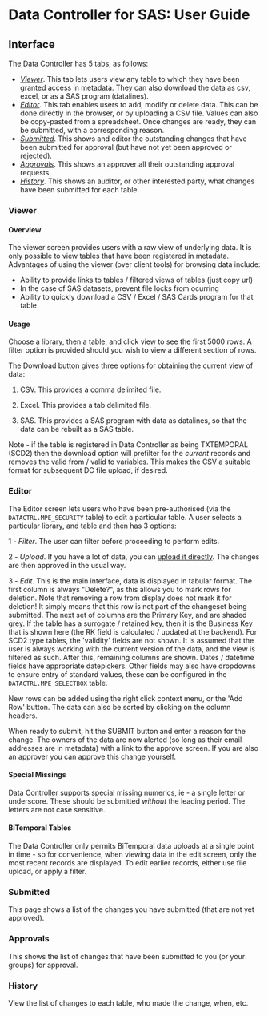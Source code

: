 # Data Controller for SAS: User Guide

## Interface

The Data Controller has 5 tabs, as follows:

* *[Viewer](#viewer)*.  This tab lets users view any table to which they have been granted access in metadata.  They can also download the data as csv, excel, or as a SAS program (datalines).
* *[Editor](#editor)*.  This tab enables users to add, modify or delete data. This can be done directly in the browser, or by uploading a CSV file. Values can also be copy-pasted from a spreadsheet. Once changes are ready, they can be submitted, with a corresponding reason.
* *[Submitted](#submitted)*.  This shows and editor the outstanding changes that have been submitted for approval (but have not yet been approved or rejected).
* *[Approvals](#approvals)*.  This shows an approver all their outstanding approval requests.
* *[History](#history)*.  This shows an auditor, or other interested party, what changes have been submitted for each table.

### Viewer

#### Overview
The viewer screen provides users with a raw view of underlying data.  It is only possible to view tables that have been registered in metadata.
Advantages of using the viewer (over client tools) for browsing data include:

* Ability to provide links to tables / filtered views of tables (just copy url)
* In the case of SAS datasets, prevent file locks from ocurring
* Ability to quickly download a CSV / Excel / SAS Cards program for that table

#### Usage
Choose a library, then a table, and click view to see the first 5000 rows.
A filter option is provided should you wish to view a different section of rows.

The Download button gives three options for obtaining the current view of data:

1) CSV.  This provides a comma delimited file.

2) Excel.  This provides a tab delimited file.

3) SAS.  This provides a SAS program with data as datalines, so that the data can be rebuilt as a SAS table.

Note - if the table is registered in Data Controller as being TXTEMPORAL (SCD2) then the download option will prefilter for the _current_ records and removes the valid from / valid to variables.  This makes the CSV a suitable format for subsequent DC file upload, if desired.

### Editor

The Editor screen lets users who have been pre-authorised (via the `DATACTRL.MPE_SECURITY` table) to edit a particular table.  A user selects a particular library, and table and then has 3 options:

1 - *Filter*.  The user can filter before proceeding to perform edits.

2 - *Upload*.  If you have a lot of data, you can [upload it directly](dcu-fileupload).  The changes are then approved in the usual way.

3 - *Edit*.  This is the main interface, data is displayed in tabular format.  The first column is always "Delete?", as this allows you to mark rows for deletion.  Note that removing a row from display does not mark it for deletion!  It simply means that this row is not part of the changeset being submitted.
The next set of columns are the Primary Key, and are shaded grey.  If the table has a surrogate / retained key, then it is the Business Key that is shown here (the RK field is calculated / updated at the backend).  For SCD2 type tables, the 'validity' fields are not shown.  It is assumed that the user is always working with the current version of the data, and the view is filtered as such.
After this, remaining columns are shown.  Dates / datetime fields have appropriate datepickers.  Other fields may also have dropdowns to ensure entry of standard values, these can be configured in the `DATACTRL.MPE_SELECTBOX` table.

New rows can be added using the right click context menu, or the 'Add Row' button.  The data can also be sorted by clicking on the column headers.

When ready to submit, hit the SUBMIT button and enter a reason for the change.  The owners of the data are now alerted (so long as their email addresses are in metadata) with a link to the approve screen.
If you are also an approver you can approve this change yourself.

#### Special Missings

Data Controller supports special missing numerics, ie - a single letter or underscore.  These should be submitted _without_ the leading period.  The letters are not case sensitive.

#### BiTemporal Tables

The Data Controller only permits BiTemporal data uploads at a single point in time - so for convenience, when viewing data in the edit screen, only the most recent records are displayed.  To edit earlier records, either use file upload, or apply a filter.

### Submitted
This page shows a list of the changes you have submitted (that are not yet approved).

### Approvals
This shows the list of changes that have been submitted to you (or your groups) for approval.

### History
View the list of changes to each table, who made the change, when, etc.

